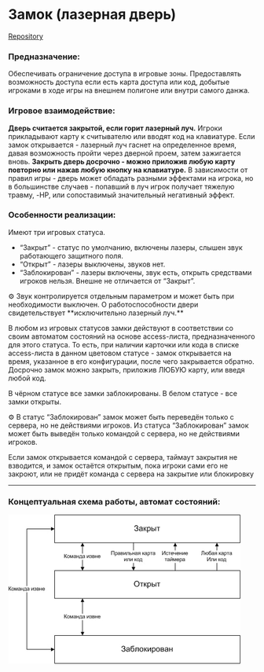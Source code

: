 # Замок (лазерная дверь)

[Repository](https://github.com/skaben/device_lock)

### Предназначение:

Обеспечивать ограничение доступа в игровые зоны. Предоставлять возможность доступа если есть карта доступа или код, добытые игроками в ходе игры на внешнем полигоне или внутри самого данжа.

### Игровое взаимодействие:

**Дверь считается закрытой, если горит лазерный луч.** Игроки прикладывают карту к считывателю или вводят код на клавиатуре. Если замок открывается - лазерный луч гаснет на определенное время, давая возможность пройти через дверной проем, затем зажигается вновь. **Закрыть дверь досрочно - можно приложив любую карту повторно или нажав любую кнопку на клавиатуре.** В зависимости от правил игры - дверь может обладать разными эффектами на игрока, но в большинстве случаев - попавший в луч игрок получает тяжелую травму, -HP, или сопоставимый значительный негативный эффект.

### Особенности реализации:

Имеют три игровых статуса. 

- “Закрыт” - статус по умолчанию, включены лазеры, слышен звук работающего защитного поля.
- “Открыт” - лазеры выключены, звуков нет.
- “Заблокирован” - лазеры включены, звук есть, открыть средствами игроков нельзя. Внешне не отличается от “Закрыт”.

<aside>
⚙ Звук контролируется отдельным параметром и может быть при необходимости выключен. О работоспособности двери свидетельствует **исключительно лазерный луч.**

</aside>

В любом из игровых статусов замки действуют в соответствии со своим автоматом состояний на основе access-листа, предназначенного для этого статуса. То есть, при наличии карточки или кода в списке access-листа в данном цветовом статусе - замок открывается на время, указанное в его конфигурации, после чего закрывается обратно. Досрочно замок можно закрыть, приложив ЛЮБУЮ карту, или введя любой код.

В чёрном статусе все замки заблокированы. В белом статусе - все замки открыты.

⚙ В статус “Заблокирован” замок может быть переведён только с сервера, но не действиями игроков. Из статуса “Заблокирован” замок может быть выведён только командой с сервера, но не действиями игроков.

Если замок открывается командой с сервера, таймаут закрытия не взводится, и замок остаётся открытым, пока игроки сами его не закроют, или не придёт команда с сервера на закрытие или блокировку


---

### Концептуальная схема работы, автомат состояний:

![Схема замка](../.assets/lock.png)
